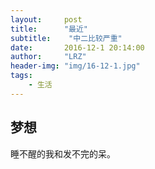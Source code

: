 ```yaml
---
layout:     post
title:      "最近"
subtitle:    "中二比较严重"
date:       2016-12-1 20:14:00
author:     "LRZ"
header-img: "img/16-12-1.jpg"
tags:
    - 生活
---
```


## 梦想


睡不醒的我和发不完的呆。
